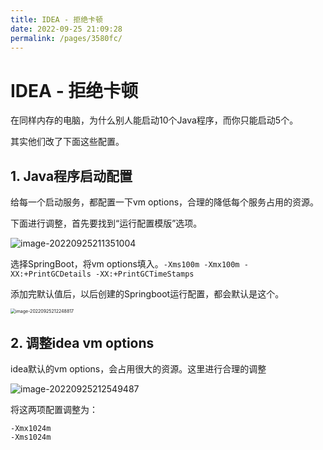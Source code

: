 ```yaml
---
title: IDEA - 拒绝卡顿
date: 2022-09-25 21:09:28
permalink: /pages/3580fc/
---
```

# IDEA - 拒绝卡顿

在同样内存的电脑，为什么别人能启动10个Java程序，而你只能启动5个。

其实他们改了下面这些配置。

## 1. Java程序启动配置

给每一个启动服务，都配置一下vm options，合理的降低每个服务占用的资源。

下面进行调整，首先要找到“运行配置模版”选项。

![image-20220925211351004](https://file.pandacode.cn/blog/202209252113044.png)

选择SpringBoot，将vm options填入。`-Xms100m -Xmx100m -XX:+PrintGCDetails -XX:+PrintGCTimeStamps`

添加完默认值后，以后创建的Springboot运行配置，都会默认是这个。

<img src="https://file.pandacode.cn/blog/202209252122856.png" alt="image-20220925212248817" style="zoom:50%;" /> 

## 2. 调整idea vm options

idea默认的vm options，会占用很大的资源。这里进行合理的调整

![image-20220925212549487](https://file.pandacode.cn/blog/202209252125550.png)

将这两项配置调整为：

```vmoptions
-Xmx1024m
-Xms1024m
```

